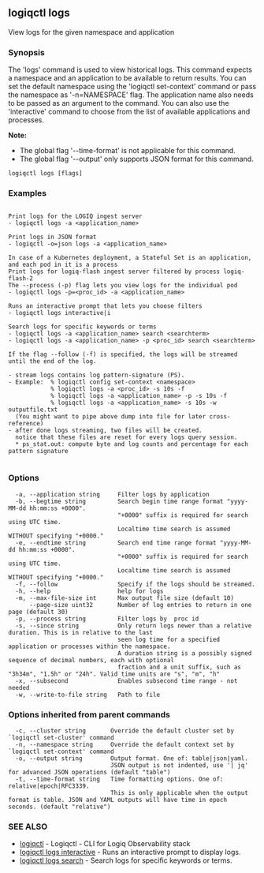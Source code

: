 ## logiqctl logs

View logs for the given namespace and application

### Synopsis


The 'logs' command is used to view historical logs. This command expects a namespace and an application to be available to return results. You can set the default namespace using the 'logiqctl set-context' command or pass the namespace as '-n=NAMESPACE' flag. The application name also needs to be passed as an argument to the command. You can also use the 'interactive' command to choose from the list of available applications and processes.   

**Note:**
- The global flag '--time-format' is not applicable for this command.
- The global flag '--output' only supports JSON format for this command.

```
logiqctl logs [flags]
```

### Examples

```

Print logs for the LOGIQ ingest server
- logiqctl logs -a <application_name>

Print logs in JSON format
- logiqctl -o=json logs -a <application_name>

In case of a Kubernetes deployment, a Stateful Set is an application, and each pod in it is a process
Print logs for logiq-flash ingest server filtered by process logiq-flash-2
The --process (-p) flag lets you view logs for the individual pod
- logiqctl logs -p=<proc_id> -a <application_name>

Runs an interactive prompt that lets you choose filters
- logiqctl logs interactive|i

Search logs for specific keywords or terms
- logiqctl logs -a <application_name> search <searchterm>
- logiqctl logs -a <application_name> -p <proc_id> search <searchterm>

If the flag --follow (-f) is specified, the logs will be streamed until the end of the log. 

- stream logs contains log pattern-signature (PS).
- Example:  % logiqctl config set-context <namespace>
            % logiqctl logs -a <proc_id> -s 10s -f 
            % logiqctl logs -a <application_name> -p -s 10s -f
            % logiqctl logs -a <application_name> -s 10s -w outputfile.txt
  (You might want to pipe above dump into file for later cross-reference)
- after done logs streaming, two files will be created.
  notice that these files are reset for every logs query session.
  * ps_stat.out: compute byte and log counts and percentage for each pattern signature 


```

### Options

```
  -a, --application string     Filter logs by application
  -b, --begtime string         Search begin time range format "yyyy-MM-dd hh:mm:ss +0000". 
                               "+0000" suffix is required for search using UTC time.  
                               Localtime time search is assumed WITHOUT specifying "+0000."
  -e, --endtime string         Search end time range format "yyyy-MM-dd hh:mm:ss +0000". 
                               "+0000" suffix is required for search using UTC time.  
                               Localtime time search is assumed WITHOUT specifying "+0000."
  -f, --follow                 Specify if the logs should be streamed.
  -h, --help                   help for logs
  -m, --max-file-size int      Max output file size (default 10)
      --page-size uint32       Number of log entries to return in one page (default 30)
  -p, --process string         Filter logs by  proc id
  -s, --since string           Only return logs newer than a relative duration. This is in relative to the last
                               seen log time for a specified application or processes within the namespace.
                               A duration string is a possibly signed sequence of decimal numbers, each with optional
                               fraction and a unit suffix, such as "3h34m", "1.5h" or "24h". Valid time units are "s", "m", "h"
  -x, --subsecond              Enables subsecond time range - not needed
  -w, --write-to-file string   Path to file
```

### Options inherited from parent commands

```
  -c, --cluster string       Override the default cluster set by `logiqctl set-cluster' command
  -n, --namespace string     Override the default context set by `logiqctl set-context' command
  -o, --output string        Output format. One of: table|json|yaml. 
                             JSON output is not indented, use '| jq' for advanced JSON operations (default "table")
  -t, --time-format string   Time formatting options. One of: relative|epoch|RFC3339. 
                             This is only applicable when the output format is table. JSON and YAML outputs will have time in epoch seconds. (default "relative")
```

### SEE ALSO

* [logiqctl](logiqctl.md)	 - Logiqctl - CLI for Logiq Observability stack
* [logiqctl logs interactive](logiqctl_logs_interactive.md)	 - Runs an interactive prompt to display logs.
* [logiqctl logs search](logiqctl_logs_search.md)	 - Search logs for specific keywords or terms.


